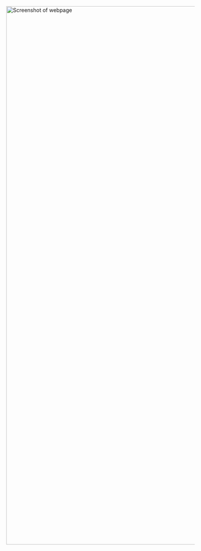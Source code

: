 <img width="1440" alt="Screenshot of webpage" src="https://user-images.githubusercontent.com/103155874/162517928-e648f289-9523-4f59-88d7-8db9a7091fa4.png">

